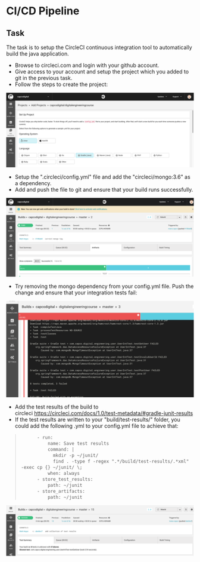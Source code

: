 # CI/CD Pipeline

## Task

The task is to setup the CircleCI continuous integration tool to automatically build the java application. 

-   Browse to circleci.com and login with your github account.
-   Give access to your account and setup the project which you added to git in the previous task. 
-   Follow the steps to create the project:

![](attachments/418840754/428867619.png?height=250)

-   Setup the ".circleci/config.yml" file and add the "circleci/mongo:3.6" as a dependency.
-   Add and push the file to git and ensure that your build runs successfully.

![](attachments/418840754/428769284.png?height=250)

-   Try removing the mongo dependency from your config.yml file. Push the change and ensure that your integration tests fail:

![](attachments/418840754/428834844.png?height=250)

-   Add the test results of the build to circleci <https://circleci.com/docs/1.0/test-metadata/#gradle-junit-results>
-   If the test results are written to your "build/test-results/" folder, you could add the following .yml to your config.yml file to achieve that:

>           - run:
>               name: Save test results
>               command: |
>                 mkdir -p ~/junit/
>                 find . -type f -regex ".*/build/test-results/.*xml" -exec cp {} ~/junit/ \;
>               when: always
>           - store_test_results:
>               path: ~/junit
>           - store_artifacts:
>               path: ~/junit 

![](attachments/418840754/428867631.png?height=250)


